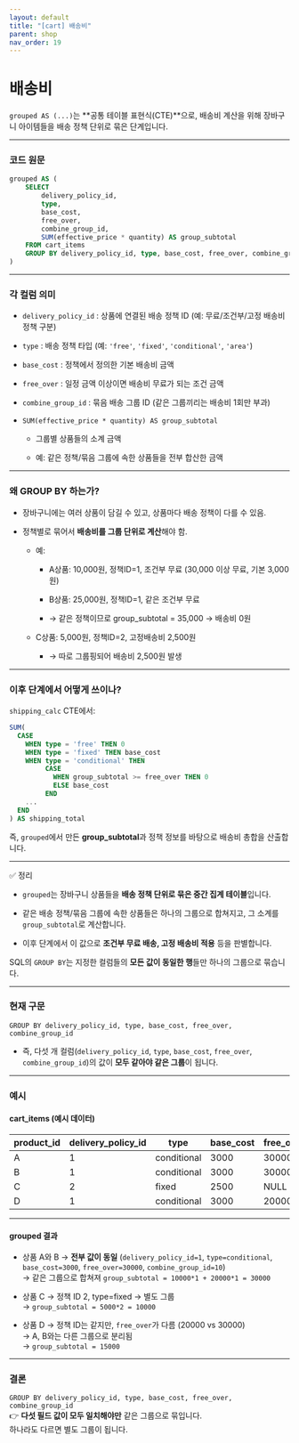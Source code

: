 ```yaml
---
layout: default
title: "[cart] 배송비"
parent: shop
nav_order: 19
---
```



# 배송비


`grouped AS (...)`는 **공통 테이블 표현식(CTE)**으로, 배송비 계산을 위해 장바구니 아이템들을 배송 정책 단위로 묶은 단계입니다.

---

### 코드 원문

```sql
grouped AS (
    SELECT
        delivery_policy_id,
        type,
        base_cost,
        free_over,
        combine_group_id,
        SUM(effective_price * quantity) AS group_subtotal
    FROM cart_items
    GROUP BY delivery_policy_id, type, base_cost, free_over, combine_group_id
)

```

---

### 각 컬럼 의미

- `delivery_policy_id` : 상품에 연결된 배송 정책 ID (예: 무료/조건부/고정 배송비 정책 구분)
    
- `type` : 배송 정책 타입 (예: `'free'`, `'fixed'`, `'conditional'`, `'area'`)
    
- `base_cost` : 정책에서 정의한 기본 배송비 금액
    
- `free_over` : 일정 금액 이상이면 배송비 무료가 되는 조건 금액
    
- `combine_group_id` : 묶음 배송 그룹 ID (같은 그룹끼리는 배송비 1회만 부과)
    
- `SUM(effective_price * quantity) AS group_subtotal`
    
    - 그룹별 상품들의 소계 금액
        
    - 예: 같은 정책/묶음 그룹에 속한 상품들을 전부 합산한 금액
        

---

### 왜 GROUP BY 하는가?

- 장바구니에는 여러 상품이 담길 수 있고, 상품마다 배송 정책이 다를 수 있음.
    
- 정책별로 묶어서 **배송비를 그룹 단위로 계산**해야 함.
    
    - 예:
        
        - A상품: 10,000원, 정책ID=1, 조건부 무료 (30,000 이상 무료, 기본 3,000원)
            
        - B상품: 25,000원, 정책ID=1, 같은 조건부 무료
            
        - → 같은 정책이므로 group_subtotal = 35,000 → 배송비 0원
            
    - C상품: 5,000원, 정책ID=2, 고정배송비 2,500원
        
        - → 따로 그룹핑되어 배송비 2,500원 발생
            

---

### 이후 단계에서 어떻게 쓰이나?

`shipping_calc` CTE에서:
```sql
SUM(
  CASE
    WHEN type = 'free' THEN 0
    WHEN type = 'fixed' THEN base_cost
    WHEN type = 'conditional' THEN
         CASE
           WHEN group_subtotal >= free_over THEN 0
           ELSE base_cost
         END
    ...
  END
) AS shipping_total

```


즉, `grouped`에서 만든 **group_subtotal**과 정책 정보를 바탕으로 배송비 총합을 산출합니다.

---

✅ 정리

- `grouped`는 장바구니 상품들을 **배송 정책 단위로 묶은 중간 집계 테이블**입니다.
    
- 같은 배송 정책/묶음 그룹에 속한 상품들은 하나의 그룹으로 합쳐지고, 그 소계를 `group_subtotal`로 계산합니다.
    
- 이후 단계에서 이 값으로 **조건부 무료 배송, 고정 배송비 적용** 등을 판별합니다.


SQL의 `GROUP BY`는 지정한 컬럼들의 **모든 값이 동일한 행**들만 하나의 그룹으로 묶습니다.

---

### 현재 구문

`GROUP BY delivery_policy_id, type, base_cost, free_over, combine_group_id`

- 즉, 다섯 개 컬럼(`delivery_policy_id`, `type`, `base_cost`, `free_over`, `combine_group_id`)의 값이 **모두 같아야 같은 그룹**이 됩니다.
    

---

### 예시

#### cart_items (예시 데이터)

|product_id|delivery_policy_id|type|base_cost|free_over|combine_group_id|effective_price|quantity|
|---|---|---|---|---|---|---|---|
|A|1|conditional|3000|30000|10|10000|1|
|B|1|conditional|3000|30000|10|20000|1|
|C|2|fixed|2500|NULL|20|5000|2|
|D|1|conditional|3000|20000|10|15000|1|

---

#### grouped 결과

- 상품 A와 B → **전부 값이 동일** (`delivery_policy_id=1`, `type=conditional`, `base_cost=3000`, `free_over=30000`, `combine_group_id=10`)  
    → 같은 그룹으로 합쳐져 `group_subtotal = 10000*1 + 20000*1 = 30000`
    
- 상품 C → 정책 ID 2, type=fixed → 별도 그룹  
    → `group_subtotal = 5000*2 = 10000`
    
- 상품 D → 정책 ID는 같지만, `free_over`가 다름 (20000 vs 30000)  
    → A, B와는 다른 그룹으로 분리됨  
    → `group_subtotal = 15000`
    

---

### 결론

`GROUP BY delivery_policy_id, type, base_cost, free_over, combine_group_id`  
👉 **다섯 필드 값이 모두 일치해야만** 같은 그룹으로 묶입니다.  
하나라도 다르면 별도 그룹이 됩니다.